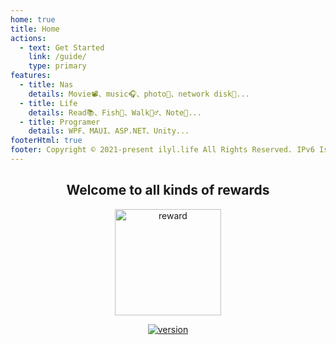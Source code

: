 ```yaml
---
home: true
title: Home
actions:
  - text: Get Started
    link: /guide/
    type: primary
features:
  - title: Nas
    details: Movie📽️、music🎧、photo📸、network disk💾...
  - title: Life
    details: Read📚、Fish🎣、Walk🚶‍♂️、Note📝...
  - title: Programer
    details: WPF、MAUI、ASP.NET、Unity...
footerHtml: true
footer: Copyright © 2021-present ilyl.life All Rights Reserved. IPv6 Is supported. </br><a href="http://beian.miit.gov.cn" target="_blank">苏ICP备2021053735号-1</a>&nbsp;&nbsp;<img  src="备案图标.png" alt="公网备案"/>&nbsp;&nbsp;<a href="http://www.beian.gov.cn/portal/registerSystemInfo?recordcode=32118302000302" target="_blank">苏公网安备32118302000302号</a> 
---
```


<div style="text-align:center;">

## Welcome to all kinds of  rewards

<img width="170" height="170" :src="$withBase('reward.png')" alt="reward"/>

[![version](https://badgen.net/github/last-commit/Ly2JR/blog/main)](https://ilyl.life/)
</div>
